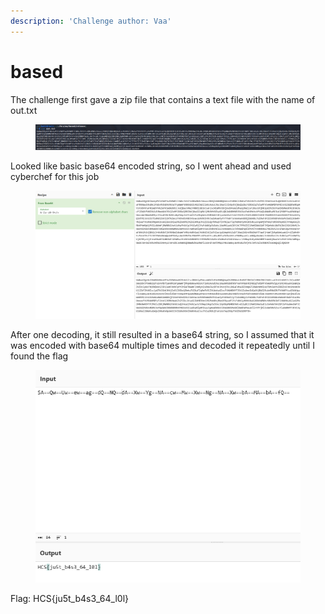 ```yaml
---
description: 'Challenge author: Vaa'
---
```


# based

The challenge first gave a zip file that contains a text file with the name of out.txt

<div data-full-width="true"><figure><img src="../../.gitbook/assets/based_out.txt.png" alt=""><figcaption></figcaption></figure></div>

Looked like basic base64 encoded string, so I went ahead and used cyberchef for this job

<figure><img src="../../.gitbook/assets/based_decode1.png" alt=""><figcaption></figcaption></figure>

After one decoding, it still resulted in a base64 string, so I assumed that it was encoded with base64 multiple times and decoded it repeatedly until I found the flag

<figure><img src="../../.gitbook/assets/based_decode2.png" alt=""><figcaption></figcaption></figure>

Flag: HCS{ju5t\_b4s3\_64\_l0l}
